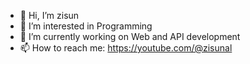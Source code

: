 - 👋 Hi, I’m zisun
- 👀 I’m interested in Programming
- 🌱 I’m currently working on Web and API development
- 📫 How to reach me: https://youtube.com/@zisunal

<!---
zisunal/zisunal is a ✨ special ✨ repository because its `README.md` (this file) appears on your GitHub profile.
You can click the Preview link to take a look at your changes.
--->
